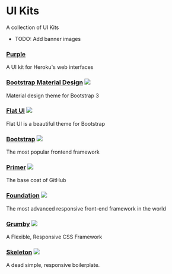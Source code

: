 # UI Kits

A collection of UI Kits

- TODO: Add banner images

### [Purple](http://purple.herokuapp.com/)
A UI kit for Heroku's web interfaces

### [Bootstrap Material Design](https://github.com/FezVrasta/bootstrap-material-design) ![](https://img.shields.io/github/stars/FezVrasta/bootstrap-material-design.svg?style=flat)
Material design theme for Bootstrap 3

### [Flat UI](https://github.com/designmodo/Flat-UI) ![](https://img.shields.io/github/stars/designmodo/Flat-UI.svg?style=flat)
Flat UI is a beautiful theme for Bootstrap

### [Bootstrap](http://getbootstrap.com/) ![](https://img.shields.io/github/stars/twbs/bootstrap.svg?style=flat)
The most popular frontend framework

### [Primer](https://github.com/primer/primer) ![](https://img.shields.io/github/stars/primer/primer.svg?style=flat)
The base coat of GitHub

### [Foundation](https://github.com/zurb/foundation) ![](https://img.shields.io/github/stars/zurb/foundation.svg?style=flat)
The most advanced responsive front-end framework in the world

### [Grumby](https://github.com/GumbyFramework/Gumby) ![](https://img.shields.io/github/stars/GumbyFramework/Gumby.svg?style=flat)
A Flexible, Responsive CSS Framework

### [Skeleton](https://github.com/dhg/Skeleton) ![](https://img.shields.io/github/stars/dhg/Skeleton.svg?style=flat)
A dead simple, responsive boilerplate.
